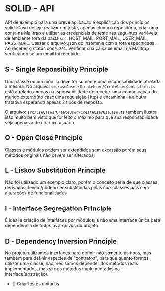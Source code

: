 # SOLID - API

API de exemplo para uma breve aplicação e explicalçao dos princípios solid.
Caso deseje realizar um teste, apenas clonar o repositório, criar uma conta na Mailtrap e utilizar as credenciais de teste nas seguintes variáveis de ambiente fora da pasta `src`: HOST_MAIL, PORT_MAIL, USER_MAIL, PASS_MAIL.
Utilizar o arquivo .json do insominia com a rota especificada. Ao receber o status code: `201`. Verificar sua caixa de email na Mailtrap verificando se um email foi recebido.

## S - Single Reponsibility Principle

Uma classe ou um modulo deve ter somente uma responsabilidade atrelada a mesma. No arquivo: `src/useCases/CreateUser/CreateUserController.ts` está atrelado apenas a responsabilidade de receber uma comunicação do mundo externo(no caso uma requisição Http) e encaminha-lá a outra tratativa esperando apenas 2 tipos de resposta.

O arquivo: `src/useCases/CreateUser/CreateUserUseCase.ts` também ilustra isso muito bem visto que foi feito o máximo para que sua responsabilidade seja apenas a de criar um usuário.

## O - Open Close Principle

Classes e módulos podem ser extendidos sem excessão porém seus métodos originais não devem ser alterados.

## L - Liskov Substitution Principle

Não foi utilizado um exemplo claro, porém o conceito seria de que classes derivadas devem/podem ser substituidas pelas suas classes pais sem alterações de funcionalidades

## I - Interface Segregation Principle

É ideal a criação de interfaces por módulos, e não uma interface única para dependencia de todos os arquivos do projeto. 

## D - Dependency Inversion Principle

No projeto utilizamos interfaces para definir não somente os tipos, mas também para definir especies de "contratos", para que quanto formos utilizar uma classe, não precisamos depender dos métodos reais implementados, mas sim os métodos implementados na interface(abstração).


* [] Criar testes unitários